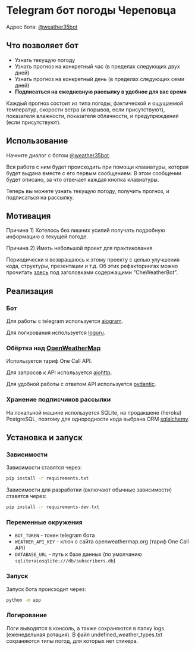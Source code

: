 # Telegram бот погоды Череповца

Адрес бота: [@weather35bot](https://t.me/weather35bot)

## Что позволяет бот

- Узнать текущую погоду
- Узнать прогноз на конкретный час (в пределах следующих двух дней)
- Узнать прогноз на конкретный день (в пределах следующих семи дней)
- **Подписаться на ежедневную рассылку в удобное для вас время**

Каждый прогноз состоит из типа погоды, фактической и ощущаемой температур, скорости ветра (и порывов, если присутствуют), показателя влажности, показателя облачности, и предупреждений (если присутствуют).

## Использование

Начните диалог с ботом [@weather35bot](https://t.me/weather35bot).

Вся работа с ним будет происходить при помощи клавиатуры, которая будет выдана вместе с его первым сообщением. В этом сообщении будет описано, за что отвечает каждая кнопка клавиатуры.

Теперь вы можете узнать текущую погоду, получить прогноз, и подписаться на рассылку.

## Мотивация

Причина 1) Хотелось без лишних усилий получать подробную информацию о текущей погоде.

Причина 2) Иметь небольшой проект для практикования.

Периодически я возвращаюсь к этому проекту с целью улучшения кода, структуры, презентации и т.д. Об этих рефакторингах можно прочитать [здесь](https://github.com/Masynchin/history) под заголовками содержащими "CheWeatherBot".

## Реализация

### Бот

Для работы с telegram используется [aiogram](https://github.com/aiogram/aiogram).

Для логирования используется [loguru](https://github.com/Delgan/loguru).

### Обёртка над [OpenWeatherMap](https://openweathermap.org/)

Используется тариф One Call API.

Для запросов к API используется [aiohttp](https://github.com/aio-libs/aiohttp).

Для удобной работы с ответом API используется [pydantic](https://github.com/samuelcolvin/pydantic).

### Хранение подписчиков рассылки

На локальной машине используется SQLite, на продакшене (heroku) PostgreSQL, поэтому для однородности кода выбрана ORM [sqlalchemy](https://github.com/sqlalchemy/sqlalchemy).

## Установка и запуск

### Зависимости

Зависимости ставятся через:
~~~bash
pip install -r requirements.txt
~~~

Зависимости для разработки (включают обычные зависимости) ставятся через:
~~~bash
pip install -r requirements-dev.txt
~~~

### Переменные окружения

- `BOT_TOKEN` - токен telegram бота
- `WEATHER_API_KEY` - ключ с сайта openweathermap.org (тариф One Call API)
- `DATABASE_URL` - путь к базе данных (по умолчанию `sqlite+aiosqlite:///db/subscribers.db`)

### Запуск

Запуск бота происходит через:
~~~bash
python -m app
~~~

### Логирование

Логи выводятся в консоль, а также сохраняются в папку logs (еженедельная ротация).
В файл undefined_weather_types.txt сохраняются типы погод, для которых нет стикера.

